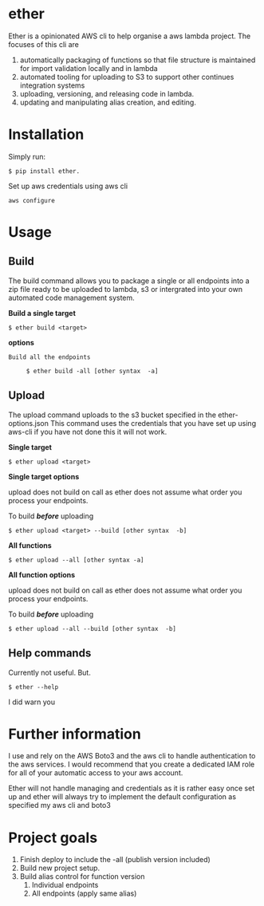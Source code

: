 # ether

Ether is a opinionated AWS cli to help organise a aws lambda project. 
The focuses of this cli are 
     
 1. automatically packaging of functions so that file structure is maintained for import validation locally 
    and in lambda
 2. automated tooling for uploading to S3 to support other continues integration systems
 3. uploading, versioning, and releasing code in lambda. 
 4. updating and manipulating alias creation, and editing.
 
 

# Installation

Simply run:

    $ pip install ether.
    
Set up aws credentials using aws cli

    aws configure 


# Usage

## Build
The build command allows you to package a single or all endpoints into a zip file ready to be uploaded to lambda, s3
or intergrated into your own automated code management system.

 __Build a single target__

    $ ether build <target> 

 __options__
    
    Build all the endpoints
    
         $ ether build -all [other syntax  -a]
     

## Upload
 The upload command uploads to the s3 bucket specified in the ether-options.json
 This command uses the credentials that you have set up using aws-cli if you have not done this it will not work. 

__Single target__

    $ ether upload <target>
    
**Single target options**

upload does not build on call as ether does not assume what order you process your endpoints.

To build ***before*** uploading
    
    $ ether upload <target> --build [other syntax  -b]
 
 __All functions__

    $ ether upload --all [other syntax -a]
    
**All function options**

upload does not build on call as ether does not assume what order you process your endpoints.

   To build ***before*** uploading
    
    $ ether upload --all --build [other syntax  -b]

## Help commands
Currently not useful. But.

    $ ether --help

I did warn you

# Further information

I use and rely on the AWS Boto3 and the aws cli to handle authentication to the aws services. 
I would recommend that you create a dedicated IAM role for all of your automatic access to your 
aws account. 

Ether will not handle managing and credentials as it is rather easy once set up and ether will always 
try to implement the default configuration as specified my aws cli and boto3  

# Project goals 
1. Finish deploy to include the -all (publish version included)
1. Build new project setup.
2. Build alias control for function version
    1. Individual endpoints
    1. All endpoints (apply same alias) 
